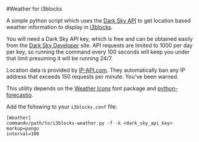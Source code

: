 #Weather for i3blocks

A simple python script which uses the [Dark Sky API](https://darksky.net/) to
get location based weather information to display in [i3blocks](https://github.com/vivien/i3blocks).

You will need a Dark Sky API key, which is free and can be obtained easily from
the [Dark Sky Developer](https://darksky.net/dev/) site. API requests are
limited to 1000 per day per key, so running the command every 100 seconds will
keep you under that limit presuming it will be running 24/7.

Location data is provided by [IP-API.com](http://ip-api.com/). They
automatically ban any IP address that exceeds 150 requests per minute. You've
been warned.

This utility depends on the [Weather Icons](http://erikflowers.github.io/weather-icons/)
font package and [python-forecastio](https://github.com/ZeevG/python-forecast.io).

Add the following to your `i3blocks.conf` file:
```
[Weather]
command=/path/to/i3blocks-weather.py -f -k <dark_sky_api_key>
markup=pango
interval=100
```
